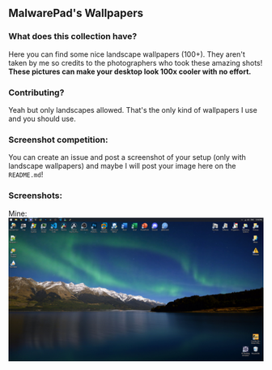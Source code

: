 ## MalwarePad's Wallpapers
### What does this collection have?
Here you can find some nice landscape wallpapers (100+). They aren't taken by me so credits to the photographers who took these amazing shots! <b>These pictures can make your desktop look 100x cooler with no effort. </b>

### Contributing?
Yeah but only landscapes allowed. That's the only kind of wallpapers I use and you should use.

### Screenshot competition:
You can create an issue and post a screenshot of your setup (only with landscape wallpapers) and maybe I will post your image here on the ``README.md``! 

### Screenshots:
Mine:
![Mine](Screenshots/1.png)